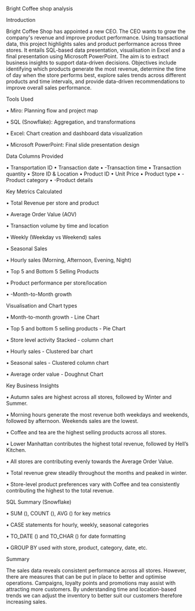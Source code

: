 Bright Coffee shop analysis

Introduction

Bright Coffee Shop has appointed a new CEO. The CEO wants to grow the company's revenue and improve product performance. Using transactional data, this project highlights sales and product performance across three stores. It entails SQL-based data presentation, visualisation in Excel and a final presentation using Microsoft PowerPoint. The aim is to extract business insights to support data-driven decisions. Objectives include identifying which products generate the most revenue, determine the time of day when the store performs best, explore sales trends across different products and time intervals, and provide data-driven recommendations to improve overall sales performance.

Tools Used

•	Miro: Planning flow and project map

•	SQL (Snowflake): Aggregation, and transformations

•	Excel: Chart creation and dashboard data visualization

•	Microsoft PowerPoint: Final slide presentation design

Data Columns Provided

•	Transportation ID
•	Transaction date
•	-Transaction time
•	Transaction quantity
•	Store ID & Location
•	Product ID
•	Unit Price
•	Product type
•	-Product category
•	-Product details

Key Metrics Calculated

•	Total Revenue per store and product

•	Average Order Value (AOV)

•	Transaction volume by time and location

•	Weekly (Weekday vs Weekend) sales

•	Seasonal Sales

•	Hourly sales (Morning, Afternoon, Evening, Night)

•	Top 5 and Bottom 5 Selling Products

•	Product performance per store/location

•	-Month-to-Month growth

Visualisation and Chart types

•	Month-to-month growth - Line Chart

•	Top 5 and bottom 5 selling products - Pie Chart

•	Store level activity	Stacked - column chart

•	Hourly sales - Clustered bar chart

•	Seasonal sales - Clustered column chart

•	Average order value - Doughnut Chart

Key Business Insights

•	Autumn sales are highest across all stores, followed by Winter and Summer.

•	Morning hours generate the most revenue both weekdays and weekends, followed by afternoon. Weekends sales are the lowest.

•	Coffee and tea are the highest selling products across all stores.

•	Lower Manhattan contributes the highest total revenue, followed by Hell’s Kitchen.

•	All stores are contributing evenly towards the Average Order Value.

•	Total revenue grew steadily throughout the months and peaked in winter.

•	Store-level product preferences vary with Coffee and tea consistently contributing the highest to the total revenue.

SQL Summary (Snowflake)

•	SUM (), COUNT (), AVG () for key metrics

•	CASE statements for hourly, weekly, seasonal categories

•	TO_DATE () and TO_CHAR () for date formatting

•	GROUP BY used with store, product, category, date, etc.

Summary

The sales data reveals consistent performance across all stores. However, there are measures that can be put in place to better and optimise operations. Campaigns, loyalty points and promotions may assist with attracting more customers. By understanding time and location-based trends we can adjust the inventory to better suit our customers therefore increasing sales.
